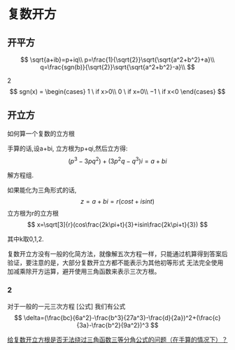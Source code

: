 # 复数开方

## 开平方

$$
\sqrt{a+ib}=p+iq\\
p=\frac{1}{\sqrt{2}}\sqrt{\sqrt{a^2+b^2}+a}\\
q=\frac{sgn(b)}{\sqrt{2}}\sqrt{\sqrt{a^2+b^2}-a}\\
$$

2
$$
sgn(x) = \begin{cases}
1 \    if x>0\\
0 \   if x=0\\
−1 \  if x<0
\end{cases}
$$

## 开立方

如何算一个复数的立方根

手算的话,设a+bi, 立方根为p+qi,然后立方得:
$$
(p^3-3pq^2)+(3p^2q-q^3)i = a+bi
$$

解方程组. 


如果能化为三角形式的话,
$$
z=a+bi=r(cost+isint)
$$
立方根为r的立方根
$$
x=\sqrt[3]{r}(cos\frac{2k\pi+t}{3}+isin\frac{2k\pi+t}{3})
$$

其中k取0,1,2.

复数开立方没有一般的化简方法，就像解五次方程一样，只能通过机算得到答案后验证，要注意的是，大部分复数开立方都不能表示为其他初等形式
无法完全使用加减乘除开方运算，避开使用三角函数来表示三次方根。

### 2
对于一般的一元三次方程 [公式] 我们有公式
$$
\delta=(\frac{bc}{6a^2}-\frac{b^3}{27a^3}-\frac{d}{2a})^2+(\frac{c}{3a}-\frac{b^2}{9a^2})^3
$$

[给复数开立方根是否无法绕过三角函数三等分角公式的问题（在手算的情况下）？](https://www.zhihu.com/question/469116186)
